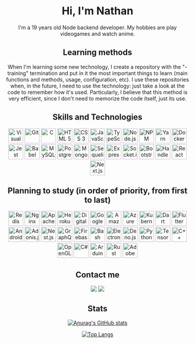 <div align="center">
  
# Hi, I'm Nathan
I'm a 19 years old Node backend developer. My hobbies are play videogames and watch anime.

## Learning methods
When I'm learning some new technology, I create a repository with the "-training" termination and put in it the most important things to learn (main functions and methods, usage, configuration, etc). I use these repositories when, in the future, I need to use the technology: just take a look at the code to remember how it's used. Particularly, I believe that this method is very efficient, since I don't need to memorize the code itself, just its use.

## Skills and Technologies
<img src="https://cdn.jsdelivr.net/gh/devicons/devicon/icons/vscode/vscode-original.svg" alt="Visual Studio Code" title="Visual Studio Code" width="40" heigth="40" style="max-width: 100%;">
<img src="https://cdn.jsdelivr.net/gh/devicons/devicon/icons/git/git-original.svg" alt="Git" title="Git" width="40" heigth="40" style="max-width: 100%;">
<img src="https://cdn.jsdelivr.net/gh/devicons/devicon/icons/c/c-original.svg" alt="C" title="C" width="40" heigth="40" style="max-width: 100%;">
<img src="https://cdn.jsdelivr.net/gh/devicons/devicon/icons/html5/html5-original.svg" alt="HTML 5" title="HTML 5" width="40" heigth="40" style="max-width: 100%;">
<img src="https://cdn.jsdelivr.net/gh/devicons/devicon/icons/css3/css3-original.svg" alt="CSS 3" title="CSS 3" width="40" heigth="40" style="max-width: 100%;">
<img src="https://cdn.jsdelivr.net/gh/devicons/devicon/icons/javascript/javascript-plain.svg" alt="JavaScript" title="JavaScript" width="40" heigth="40" style="max-width: 100%;">
<img src="https://cdn.jsdelivr.net/gh/devicons/devicon/icons/typescript/typescript-original.svg" alt="TypeScript" title="TypeScript" width="40" heigth="40" style="max-width: 100%;">
<img src="https://cdn.jsdelivr.net/gh/devicons/devicon/icons/nodejs/nodejs-original.svg" alt="Node.js" title="Node.js" width="40" heigth="40" style="max-width: 100%;">
<img src="https://cdn.jsdelivr.net/gh/devicons/devicon/icons/npm/npm-original-wordmark.svg" alt="NPM" title="NPM" width="40" heigth="40" style="max-width: 100%;">
<img src="https://cdn.jsdelivr.net/gh/devicons/devicon/icons/yarn/yarn-original.svg" alt="Yarn" title="Yarn" width="40" heigth="40" style="max-width: 100%;">
<img src="https://cdn.jsdelivr.net/gh/devicons/devicon/icons/docker/docker-original.svg" alt="Docker" title="Docker" width="40" heigth="40" style="max-width: 100%;">
<img src="https://cdn.jsdelivr.net/gh/devicons/devicon/icons/jest/jest-plain.svg" alt="Jest" width="40" title="Jest" heigth="40" style="max-width: 100%;">
<img src="https://cdn.jsdelivr.net/gh/devicons/devicon/icons/babel/babel-original.svg" alt="Babel" title="Babel" width="40" heigth="40" style="max-width: 100%;">
<img src="https://cdn.jsdelivr.net/gh/devicons/devicon/icons/mysql/mysql-original.svg" alt="MySQL" title="MySQL" width="40" heigth="40" style="max-width: 100%;">
<img src="https://cdn.jsdelivr.net/gh/devicons/devicon/icons/postgresql/postgresql-original.svg" alt="PostgreSQL" title="PostgreSQL" width="40" heigth="40" style="max-width: 100%;">
<img src="https://cdn.jsdelivr.net/gh/devicons/devicon/icons/mongodb/mongodb-original.svg" alt="MongoDB" title="MongoDB" width="40" heigth="40" style="max-width: 100%;">
<img src="https://cdn.jsdelivr.net/gh/devicons/devicon/icons/sequelize/sequelize-original.svg" alt="Sequelize" title="Sequelize" width="40" heigth="40" style="max-width: 100%;">
<img src="https://cdn.jsdelivr.net/gh/devicons/devicon/icons/express/express-original.svg" alt="Express" title="Express" width="40" heigth="40" style="max-width: 100%;">
<img src="https://cdn.jsdelivr.net/gh/devicons/devicon/icons/socketio/socketio-original.svg" alt="Socket.io" title="Socket.io" width="40" heigth="40" style="max-width: 100%;">
<img src="https://cdn.jsdelivr.net/gh/devicons/devicon/icons/bootstrap/bootstrap-plain.svg" alt="Bootstrap" title="Bootstrap" width="40" heigth="40" style="max-width: 100%;">
<img src="https://cdn.jsdelivr.net/gh/devicons/devicon/icons/handlebars/handlebars-original.svg" alt="Handlebars" title="Handlebars" width="40" heigth="40" style="max-width: 100%;">
<img src="https://cdn.jsdelivr.net/gh/devicons/devicon/icons/react/react-original.svg" alt="React" title="React" width="40" heigth="40" style="max-width: 100%;">
<img src="https://cdn.jsdelivr.net/gh/devicons/devicon/icons/nextjs/nextjs-original.svg" alt="Next.js" title="Next.js" width="40" heigth="40" style="max-width: 100%;">
  
## Planning to study (in order of priority, from first to last)
<img src="https://cdn.jsdelivr.net/gh/devicons/devicon/icons/redis/redis-original.svg" alt="Redis" title="Redis" width="40" heigth="40" style="max-width: 100%;">
<img src="https://cdn.jsdelivr.net/gh/devicons/devicon/icons/nginx/nginx-original.svg" alt="Nginx" title="Ngix" width="40" heigth="40" style="max-width: 100%;">
<img src="https://cdn.jsdelivr.net/gh/devicons/devicon/icons/apache/apache-original.svg" alt="Apache" title="Apache" width="40" heigth="40" style="max-width: 100%;">
<img src="https://cdn.jsdelivr.net/gh/devicons/devicon/icons/heroku/heroku-plain.svg" alt="Heroku" title="Heroku" width="40" heigth="40" style="max-width: 100%;">
<img src="https://cdn.jsdelivr.net/gh/devicons/devicon/icons/digitalocean/digitalocean-original.svg" alt="Digital Ocean" title="Digital Ocean" width="40" heigth="40" style="max-width: 100%;">
<img src="https://cdn.jsdelivr.net/gh/devicons/devicon/icons/googlecloud/googlecloud-original.svg" alt="Google Cloud" title="Google Cloud" width="40" heigth="40" style="max-width: 100%;">
<img src="https://cdn.jsdelivr.net/gh/devicons/devicon/icons/amazonwebservices/amazonwebservices-original.svg" alt="Amazon Web Services" title="Amazon Web Services" width="40" heigth="40" style="max-width: 100%;">
<img src="https://cdn.jsdelivr.net/gh/devicons/devicon/icons/azure/azure-original.svg" alt="Azure" title="Azure" width="40" heigth="40" style="max-width: 100%;">
<img src="https://cdn.jsdelivr.net/gh/devicons/devicon/icons/kubernetes/kubernetes-plain.svg" alt="Kubernetes" title="Kubernetes" width="40" heigth="40" style="max-width: 100%;">
<img src="https://cdn.jsdelivr.net/gh/devicons/devicon/icons/dart/dart-original.svg" alt="Dart" title="Dart" width="40" heigth="40" style="max-width: 100%;">
<img src="https://cdn.jsdelivr.net/gh/devicons/devicon/icons/flutter/flutter-original.svg" alt="Flutter" title="Flutter" width="40" heigth="40" style="max-width: 100%;">
<img src="https://cdn.jsdelivr.net/gh/devicons/devicon/icons/android/android-original.svg" alt="Android" title="Android" width="40" heigth="40" style="max-width: 100%;">
<img src="https://cdn.jsdelivr.net/gh/devicons/devicon/icons/adonisjs/adonisjs-original.svg" alt="Adonis.js" title="Adonis.js" width="40" heigth="40" style="max-width: 100%;">
<img src="https://cdn.jsdelivr.net/gh/devicons/devicon/icons/nestjs/nestjs-plain.svg" alt="Nest.js" title="Nest.js" width="40" heigth="40" style="max-width: 100%;">
<img src="https://cdn.jsdelivr.net/gh/devicons/devicon/icons/graphql/graphql-plain.svg" alt="GraphQL" title="GraphQL" width="40" heigth="40" style="max-width: 100%;">
<img src="https://cdn.jsdelivr.net/gh/devicons/devicon/icons/firebase/firebase-plain.svg" alt="Firebase" title="Firebase" width="40" heigth="40" style="max-width: 100%;">
<img src="https://cdn.jsdelivr.net/gh/devicons/devicon/icons/bash/bash-original.svg" alt="Bash" title="Bash" width="40" heigth="40" style="max-width: 100%;">
<img src="https://cdn.jsdelivr.net/gh/devicons/devicon/icons/electron/electron-original.svg" alt="Electron" title="Electron" width="40" heigth="40" style="max-width: 100%;">
<img src="https://cdn.jsdelivr.net/gh/devicons/devicon/icons/denojs/denojs-original.svg" alt="Deno.js" title="Deno.js" width="40" heigth="40" style="max-width: 100%;">
<img src="https://cdn.jsdelivr.net/gh/devicons/devicon/icons/python/python-original.svg" alt="Python" title="Python" width="40" heigth="40" style="max-width: 100%;">
<img src="https://cdn.jsdelivr.net/gh/devicons/devicon/icons/tensorflow/tensorflow-original.svg" alt="TensorFlow" title="TensorFlow" width="40" heigth="40" style="max-width: 100%;">
<img src="https://cdn.jsdelivr.net/gh/devicons/devicon/icons/cplusplus/cplusplus-original.svg" alt="C++" title="C++" width="40" heigth="40" style="max-width: 100%;">
<img src="https://cdn.jsdelivr.net/gh/devicons/devicon/icons/opengl/opengl-original.svg" alt="OpenGL" title="OpenGL" width="40" heigth="40" style="max-width: 100%;">
<img src="https://cdn.jsdelivr.net/gh/devicons/devicon/icons/csharp/csharp-original.svg" alt="C#" title="C#" width="40" heigth="40" style="max-width: 100%;">
<img src="https://cdn.jsdelivr.net/gh/devicons/devicon/icons/arduino/arduino-original.svg" alt="Arduino" title="Arduino" width="40" heigth="40" style="max-width: 100%;">
<img src="https://cdn.jsdelivr.net/gh/devicons/devicon/icons/rust/rust-plain.svg" alt="Rust" title="Rust" width="40" heigth="40" style="max-width: 100%;">
<img src="https://cdn.jsdelivr.net/gh/devicons/devicon/icons/aftereffects/aftereffects-original.svg" alt="Adobe After Effects" title="Adobe After Effects" width="40" heigth="40" style="max-width: 100%;">

## Contact me
<a href="https://www.linkedin.com/in/nathanmurillo/?locale=en_US"><img src="https://img.shields.io/badge/LinkedIn-0077B5?style=for-the-badge&logo=linkedin&logoColor=white"></img></a>
<a href="mailto:nathanmurillodeoliveira@gmail.com"><img src="https://img.shields.io/badge/Gmail-D14836?style=for-the-badge&logo=gmail&logoColor=white"></img></a>

## Stats
[![Anurag's GitHub stats](https://github-readme-stats.vercel.app/api?username=NathanMBR&show_icons=true&theme=dark)](https://github.com/anuraghazra/github-readme-stats)
  
[![Top Langs](https://github-readme-stats.vercel.app/api/top-langs/?username=nathanMBR&layout=compact&theme=dark)](https://github.com/anuraghazra/github-readme-stats)
  
</div>
